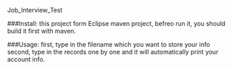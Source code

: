 Job_Interview_Test

###Install:
this project form Eclipse maven project, befreo run it, you should build it first with maven.

###Usage:
first, type in the filename which you want to store your info
second, type in the records one by one
and it will automatically print your account info.
